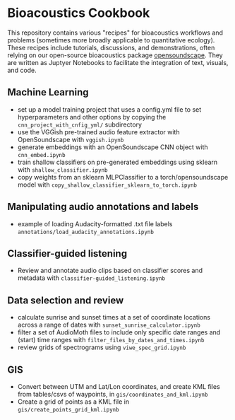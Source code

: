 # Bioacoustics Cookbook
This repository contains various "recipes" for bioacoustics workflows and problems (sometimes more broadly applicable to quantitative ecology). These recipes include tutorials, discussions, and demonstrations, often relying on our open-source bioacoustics package [opensoundscape](https://github.com/kitzeslab/opensoundscape). They are written as Juptyer Notebooks to facilitate the integration of text, visuals, and code. 


## Machine Learning
- set up a model training project that uses a config.yml file to set hyperparameters and other options by copying the `cnn_project_with_cnfig_yml/` subdirectory
- use the VGGish pre-trained audio feature extractor with OpenSoundscape with `vggish.ipynb`
- generate embeddings with an OpenSoundscape CNN object with `cnn_embed.ipynb`
- train shallow classifiers on pre-generated embeddings using sklearn with `shallow_classifier.ipynb`
- copy weights from an sklearn MLPClassifier to a torch/opensoundscape model with `copy_shallow_classifier_sklearn_to_torch.ipynb`

## Manipulating audio annotations and labels
- example of loading Audacity-formatted .txt file labels `annotations/load_audacity_annotations.ipynb`

## Classifier-guided listening
- Review and annotate audio clips based on classifier scores and metadata with `classifier-guided_listening.ipynb`

## Data selection and review
- calculate sunrise and sunset times at a set of coordinate locations across a range of dates with `sunset_sunrise_calculator.ipynb`
- filter a set of AudioMoth files to include only specific date ranges and (start) time ranges with `filter_files_by_dates_and_times.ipynb`
- review grids of spectrograms using `viwe_spec_grid.ipynb`

## GIS
- Convert between UTM and Lat/Lon coordinates, and create KML files from tables/csvs of waypoints, in `gis/coordinates_and_kml.ipynb`
- Create a grid of points as a KML file in `gis/create_points_grid_kml.ipynb`
